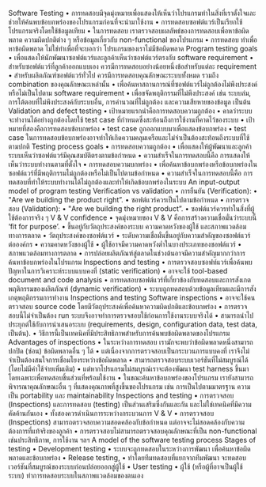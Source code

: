 Software Testing
•	การทดสอบมีจุดมุ่งหมายเพื่อแสดงให้เห็นว่าโปรแกรมทำในสิ่งที่เราตั้งใจและช่วยให้ค้นพบข้อบกพร่องของโปรแกรมก่อนที่จะนำมาใช้งาน
•	การทดสอบซอฟต์แวร์เป็นเรียกใช้โปรแกรมจริงโดยใช้ข้อมูลเทียม
•	ในการทดสอบ เราตรวจสอบผลลัพธ์ของการทดสอบเพื่อหาข้อผิดพลาด ความผิดปกติต่าง ๆ หรือข้อมูลเกี่ยวกับ non-functional ของโปรแกรม
•	การทดสอบ ทำเพื่อหาข้อผิดพลาด ไม่ใช่ทำเพื่อที่จะบอกว่า โปรแกรมของเราไม่มีข้อผิดพลาด
Program testing goals
•	เพื่อแสดงให้นักพัฒนาซอฟต์แวร์และลูกค้าเห็นว่าซอฟต์แวร์ตรงกับ software requirement
•	สำหรับซอฟต์แวร์ที่ลูกค้าออกแบบเอง ควรมีการทดสอบอย่างน้อยหนึ่งข้อสำหรับแต่ละ requirement 
•	สำหรับผลิตภัณฑ์ซอฟต์แวร์ทั่วไป ควรมีการทดสอบคุณลักษณะระบบทั้งหมด รวมถึง combination ของคุณลักษณะเหล่านั้น 
•	เพื่อค้นหาสถานการณ์ที่ซอฟต์แวร์ไม่ถูกต้องไม่พึงประสงค์หรือไม่เป็นไปตาม software requirement
•	เพื่อขจัดพฤติกรรมที่ไม่พึงประสงค์ เช่น ระบบล่ม, การโต้ตอบที่ไม่พึงประสงค์กับระบบอื่น, การคำนวณที่ไม่ถูกต้อง และความเสียหายของข้อมูล เป็นต้น
Validation and defect testing
•	เป้าหมายแรกนำคือการทดสอบความถูกต้อง
•	คาดว่าระบบจะทำงานได้อย่างถูกต้องโดยใช้ test case ที่กำหนดซึ่งสะท้อนถึงการใช้งานที่คาดไว้ของระบบ
•	เป้าหมายที่สองคือการทดสอบข้อบกพร่อง
•	test case ถูกออกแบบมาเพื่อแสดงข้อบกพร่อง 
•	test case ในการทดสอบข้อบกพร่องอาจทำให้เกิดความคลุมเครือและไม่จำเป็นต้องสะท้อนถึงระบบที่ใช้ตามปกติ
Testing process goals
•	การทดสอบความถูกต้อง
•	เพื่อแสดงให้ผู้พัฒนาและลูกค้าระบบเห็นว่าซอฟต์แวร์มีคุณสมบัติตรงตามข้อกำหนด 
•	ความสำเร็จในการทดสอบนี้คือ การแสดงให้เห็นว่าระบบทำงานตามที่ตั้งใจ
•	การทดสอบความบกพร่อง
•	เพื่อค้นหาข้อบกพร่องหรือข้อบกพร่องในซอฟต์แวร์ที่มีพฤติกรรมไม่ถูกต้องหรือไม่เป็นไปตามข้อกำหนด
•	ความสำเร็จในการทดสอบนี้คือ การทดสอบที่ทำให้ระบบทำงานได้ไม่ถูกต้องและทำให้เกิดข้อบกพร่องในระบบ
An input-output model of program testing 
Verification vs validation
•	การยืนยัน (Verification): 
•	"Are we building the product right”.
•	ซอฟต์แวร์ควรเป็นไปตามข้อกำหนด
•	การตรวจสอบ (Validation):
•	"Are we building the right product”.
•	ซอฟต์แวร์ควรทำในสิ่งที่ผู้ใช้ต้องการจริง ๆ
V & V confidence
•	จุดมุ่งหมายของ V & V คือการสร้างความเชื่อมั่นว่าระบบนี้ ‘fit for purpose’.
•	ขึ้นอยู่กับวัตถุประสงค์ของระบบ ความคาดหวังของผู้ใช้ และสภาพแวดล้อมทางการตลาด
•	วัตถุประสงค์ของซอฟต์แวร์
•	ระดับความเชื่อมั่นขึ้นอยู่กับความสำคัญของซอฟต์แวร์ต่อองค์กร
•	ความคาดหวังของผู้ใช้
•	ผู้ใช้อาจมีความคาดหวังต่ำในบางประเภทของซอฟต์แวร์
•	สภาพแวดล้อมทางการตลาด
•	การปล่อยผลิตภัณฑ์สู่ตลาดในช่วงต้นอาจมีความสำคัญมากกว่าการค้นหาข้อบกพร่องในโปรแกรม
Inspections and testing
•	การตรวจสอบซอฟท์แวร์เพื่อค้นพบปัญหาในการวิเคราะห์ระบบแบบคงที่ (static verification)
•	อาจจะใช้ tool-based document and code analysis
•	การทดสอบซอฟต์แวร์ที่เกี่ยวข้องกับทดสอบและการสังเกตพฤติกรรมของผลิตภัณฑ์ (dynamic verification)
•	ระบบถูกทดสอบด้วยข้อมูลเทียมและมีการสังเกตุพฤติกรรมการทำงาน
Inspections and testing 
Software inspections
•	อาจจะใช้คนตรวจสอบ  source code โดยมีวัตถุประสงค์เพื่อค้นหาความผิดปกติและข้อบกพร่อง
•	การตรวจสอบนี้ไม่จำเป็นต้อง run ระบบจึงอาจทำการตรวจสอบใช้ก่อนการใช้งานระบบจริงได้
•	สามารถนำไปประยุกต์ใช้กับการนำเสนอระบบ (requirements, design, configuration data, test data, เป็นต้น).
•	วิธีการนี้เป็นเทคนิคที่มีประสิทธิภาพสำหรับการค้นพบข้อผิดพลาดของโปรแกรม
Advantages of inspections
•	ในระหว่างการทดสอบ เรามักจะพบว่าข้อผิดพลาดหนึ่งสามารถปกปิด (ซ่อน) ข้อผิดพลาดอื่น ๆ ได้ 
•	แต่เนื่องจากการตรวจสอบเป็นกระบวนการแบบคงที่ เราจึงไม่จำเป็นต้องสนใจการเชื่อมโยงระหว่างข้อผิดพลาด
•	สามารถตรวจสอบระบบเวอร์ชันที่ไม่สมบูรณ์ได้ (โดยไม่มีค่าใช้จ่ายเพิ่มเติม)
•	แต่หากโปรแกรมไม่สมบูรณ์เราจะต้องพัฒนา test harness ขึ้นมาโดยเฉพาะเพื่อทดสอบชิ้นส่วนที่พร้อมใช้งาน
•	ในขณะค้นหาข้อบกพร่องของโปรแกรม เรายังสามารถพิจารณาคุณลักษณะอื่น ๆ ที่แสดงคุณภาพที่สูงขึ้นของโปรแกรม เช่น การเป็นไปตามมาตรฐาน ความเป็น portability และ maintainability
Inspections and testing
•	การตรวจสอบ (Inspections) และการทดสอบ (testing) เป็นส่วนเสริมซึ่งกันและกัน และไม่ใช่เทคนิคที่มีความคัดค้านกันเอง 
•	ทั้งสองควรดำเนินการระหว่างกระบวนการ V & V
•	การตรวจสอบ (Inspections) สามารถตรวจสอบความสอดคล้องกับข้อกำหนด แต่อาจจะไม่สอดคล้องกับความต้องการที่แท้จริงของลูกค้า
•	การตรวจสอบไม่สามารถตรวจสอบคุณลักษณะที่เป็น non-functional เช่นประสิทธิภาพ, การใช้งาน ฯลฯ
A model of the software testing process 
Stages of testing
•	Development testing
•	ระบบจะถูกทดสอบในระหว่างการพัฒนา เพื่อค้นหาข้อผิดพลาดและข้อบกพร่อง
•	Release testing, 
•	ทำโดยทีมทดสอบที่แยกจากทีมพัฒนา จะทดสอบเวอร์ชันที่สมบูรณ์ของระบบก่อนปล่อยออกสู่ผู้ใช้
•	User testing
•	ผู้ใช้ (หรือผู้ที่อาจเป็นผู้ใช้ระบบ) ทำการทดสอบระบบในสภาพแวดล้อมของตนเอง
